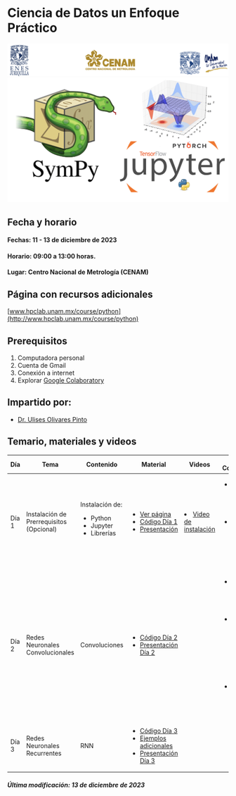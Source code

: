 # Ciencia de Datos un Enfoque Práctico 

![alt text](figs/header.png)
![alt text](figs/python.png)

## Fecha y horario
#### Fechas: 11 - 13 de diciembre de 2023
#### Horario: 09:00 a 13:00 horas.
#### Lugar: Centro Nacional de Metrología (CENAM)


## Página con recursos adicionales
[www.hpclab.unam.mx/course/python](http://www.hpclab.unam.mx/course/python)

## Prerequisitos
<ol>
  <li>Computadora personal</li> 
  <li> Cuenta de Gmail</li>
  <li>Conexión a internet</li>
  <li>Explorar <a href="https://colab.research.google.com">Google Colaboratory</a></li>
</ol>

## Impartido por:

+ [Dr. Ulises Olivares Pinto](www.hpclab.unam.mx)


## Temario, materiales y videos

| Día  | Tema                                  | Contenido                                   | Material                                                                                                                                                                                                                             | Videos                                                                                      | Materiales Complementarios                                                                                                       |
|------|---------------------------------------|--------------------------------------------|--------------------------------------------------------------------------------------------------------------------------------------------------------------------------------------------------------------------------------------|----------------------------------------------------------------------------------------------|---------------------------------------------------------------------------------------------------------------------------------|
| Día 1 | Instalación de Prerrequisitos (Opcional) | Instalación de:<ul><li>Python</li><li>Jupyter</li><li>Librerías</li></ul> | <ul><li>[Ver página](http://www.hpclab.unam.mx/course/python)</li> <li>[Código Día 1](https://colab.research.google.com/drive/1uG12tFB6h7ff57_Clem0O09Q3cJck1jr?usp=sharing)</li> <li>[Presentación](pdf/Di%CC%81a1.pdf)</li></ul> | <li>[Video de instalación](https://www.youtube.com/watch?v=1ETiwXo0lg4&feature=emb_title)</li> | <ul><li>Libro: ["Python Crash Course, 3rd Edition"](https://bedford-computing.co.uk/learning/wp-content/uploads/2015/10/No.Starch.Python.Oct_.2015.ISBN_.1593276036.pdf) por Eric Matthes</li><li>Tutorial de Jupyter Notebook en [Dataquest](https://www.dataquest.io/blog/jupyter-notebook-tutorial/), [Real Python](https://realpython.com/jupyter-notebook-introduction/), y [DataCamp](https://www.datacamp.com/community/tutorials/tutorial-jupyter-notebook)</li></ul> |
| Día 2 | Redes Neuronales Convolucionales           | Convoluciones                               | <ul><li>[Código Día 2](https://colab.research.google.com/drive/16eKMFT6LUJVNdFdm7YMX4IPA_79AVZjf?usp=sharing)</li> <li>[Presentación Día 2](pdf/Día2.pdf)</li></ul>| | <ul><li>Libro: "[Deep Learning](https://www.deeplearningbook.org/)" por Goodfellow, Bengio, Courville</li> <li>Artículo: "A Guide to Convolutional Neural Networks for Computer Vision" en [Super Data Science](https://www.superdatascience.com/blogs/the-ultimate-guide-to-convolutional-neural-networks-cnn)</li> <li>Curso de CNN en [Coursera](https://www.coursera.org/learn/convolutional-neural-networks) por deeplearning.ai</li></ul> |
| Día 3 | Redes Neuronales Recurrentes           | RNN                               | <ul><li>[Código Día 3](https://colab.research.google.com/drive/1syDAbgp8h7s8bFkZtcwzxnO4BY-SJjYK?usp=sharing)</li><li> [Ejemplos adicionales](https://colab.research.google.com/drive/1J_MgIWO4PnODQ-8gtiWPLoaTb2oAiSIj?usp=sharing)</li><li>[Presentación Día 3](pdf/Día3.pdf)</li></ul>| | 


##### Última modificación: 13 de diciembre de 2023
